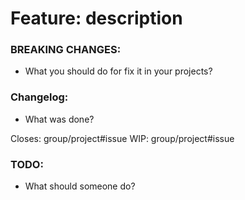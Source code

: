 # Feature: description

### BREAKING CHANGES:
* What you should do for fix it in your projects?

### Changelog:
* What was done?

Closes: group/project#issue
WIP: group/project#issue

### TODO:
* What should someone do?
